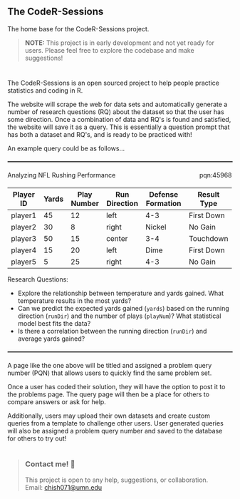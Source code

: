 ## The CodeR-Sessions

The home base for the CodeR-Sessions project.

> **NOTE:** This project is in early development and not yet ready 
for users. Please feel free to explore the codebase and make suggestions! 

#
The CodeR-Sessions is an open sourced project to help people practice statistics and coding in R. 

The website will scrape the web for data sets and 
automatically generate a number of research questions (RQ) about the dataset so that the user has some direction. Once a combination of data and RQ's is found and satisfied, the website will save it as a query. This is essentially a question prompt that has both a dataset and RQ's, and is ready to be practiced with!  

An example query could be as follows... 

<hr style="border: 1px solid gray; width: 100%; margin-top: 20px; margin-bottom: 20px;">


<div style="display: flex; justify-content: space-between; margin-bottom: 20px;">
  <span>Analyzing NFL Rushing Performance</span>
  <span>pqn:45968</span>
</div>


| Player ID  | Yards | Play Number | Run Direction | Defense Formation | Result Type   |
|------------|-------|-------------|---------------|-------------------|---------------|
| player1    | 45    | 12          | left          | 4-3               | First Down    |
| player2    | 30    | 8           | right         | Nickel            | No Gain       |
| player3    | 50    | 15          | center        | 3-4               | Touchdown     |
| player4    | 15    | 20          | left          | Dime              | First Down    |
| player5    | 5     | 25          | right         | 4-3               | No Gain       |



Research Questions:
- Explore the relationship between temperature and yards gained. What temperature results in the most yards?
- Can we predict the expected yards gained (`yards`) based on the running direction (`runDir`) and the number of plays (`playNum`)? What statistical model best fits the data?
- Is there a correlation between the running direction (`runDir`) and average yards gained?

<hr style="border: 1px solid gray; width: 100%; margin-top: 20px; margin-bottom: 20px;">


A page like the one above will be titled and assigned a problem query number (PQN) that allows users to quickly find the same problem set. 

Once a user has coded their solution, they will have the option to post it to the problems page. The query page will then be a place for others to compare answers or ask for help.  

Additionally, users may upload their own datasets and create custom queries from a template to challenge other users. User generated queries will also be assigned a problem query number and saved to the database for others to try out! 

#

> ### Contact me! 📝
> This project is open to any help, suggestions, or collaboration.  
> Email: chish071@umn.edu

